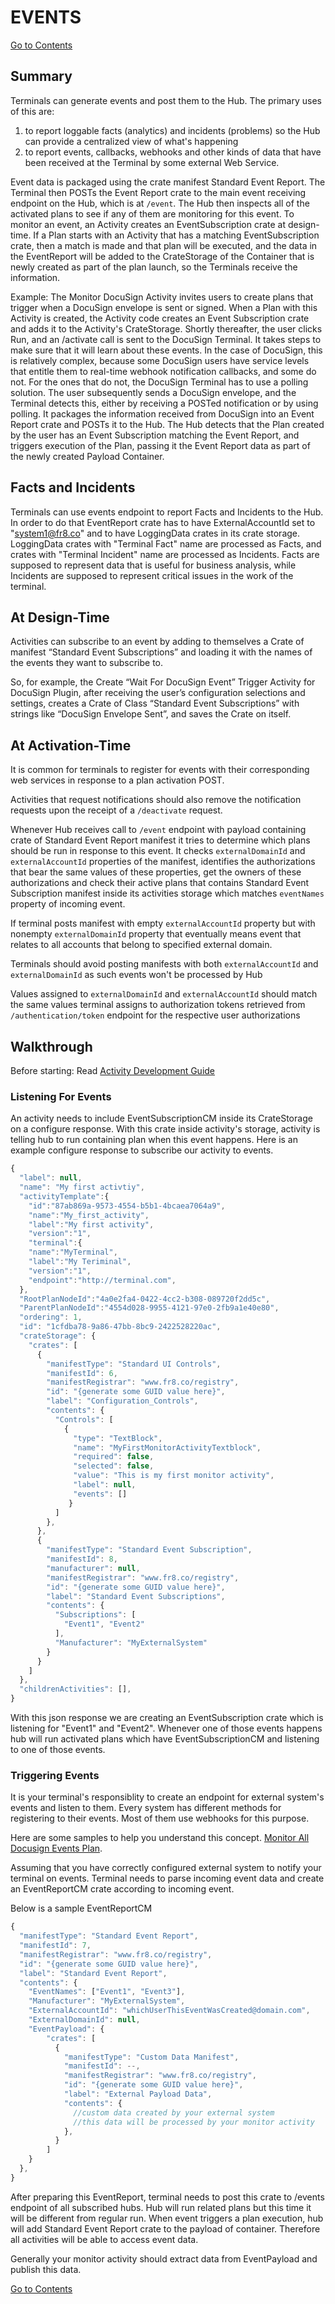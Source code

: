 # EVENTS

[Go to Contents](https://github.com/Fr8org/Fr8Core/blob/master/Docs/Home.md)

## Summary

Terminals can generate events and post them to the Hub. The primary uses of this are:

1) to report loggable facts (analytics) and incidents (problems) so the Hub can provide a centralized view of what's happening
2) to report events, callbacks, webhooks and other kinds of data that have been received at the Terminal by some external Web Service.

Event data is packaged using the crate manifest Standard Event Report.  The Terminal then POSTs the Event Report crate to the main event receiving endpoint on the Hub, which is at `/event`. The Hub then inspects all of the activated plans to see if any of them are monitoring for this event. To monitor an event, an Activity creates an EventSubscription crate at design-time.  If a Plan starts with an Activity that has a matching EventSubscription crate, then a match is made and that plan will be executed, and the data in the EventReport will be added to the CrateStorage of the Container that is newly created as part of the plan launch, so the Terminals receive the information.

Example: The Monitor DocuSign Activity invites users to create plans that trigger when a DocuSign envelope is sent or signed. When a Plan with this Activity is created, the Activity code creates an Event Subscription crate and adds it to the Activity's CrateStorage. Shortly thereafter, the user clicks Run, and an /activate call is sent to the DocuSign Terminal. It takes steps to make sure that it will learn about these events. In the case of DocuSign, this is relatively complex, because some DocuSign users have service levels that entitle them to real-time webhook notification callbacks, and some do not. For the ones that do not, the DocuSign Terminal has to use a polling solution. The user subsequently sends a DocuSign envelope, and the Terminal detects this, either by receiving a POSTed notification or by using polling. It packages the information received from DocuSign into an Event Report crate and POSTs it to the Hub. The Hub detects that the Plan created by the user has an Event Subscription matching the Event Report, and triggers execution of the Plan, passing it the Event Report data as part of the newly created Payload Container.

## Facts and Incidents

Terminals can use events endpoint to report Facts and Incidents to the Hub. In order to do that EventReport crate has to have ExternalAccountId set to "system1@fr8.co" and to have LoggingData crates in its crate storage.
LoggingData crates with "Terminal Fact" name are processed as Facts, and crates with "Terminal Incident" name are processed as Incidents.
Facts are supposed to represent data that is useful for business analysis, while Incidents are supposed to represent critical issues in the work of the terminal.

## At Design-Time

Activities can subscribe to an event by adding to themselves a Crate of manifest “Standard Event Subscriptions” and loading it with the names of the events they want to subscribe to.

So, for example, the Create “Wait For DocuSign Event” Trigger Activity for DocuSign Plugin, after receiving the user’s configuration selections and settings, creates a Crate of Class “Standard Event Subscriptions” with strings like “DocuSign Envelope Sent”, and saves the Crate on itself.

## At Activation-Time

It is common for terminals to register for events with their corresponding web services in response to a plan activation POST.

Activities that request notifications should also remove the notification requests upon the receipt of a `/deactivate` request.

Whenever Hub receives call to `/event` endpoint with payload containing crate of Standard Event Report manifest it tries to determine which plans should be run in response to this event. It checks `externalDomainId` and `externalAccountId` properties of the manifest, identifies the authorizations that bear the same values of these properties, get the owners of these authorizations and check their active plans that contains Standard Event Subscription manifest inside its activities storage which matches `eventNames` property of incoming event.

If terminal posts manifest with empty `externalAccountId` property but with nonempty `externalDomainId` property that eventually means event that relates to all accounts that belong to specified external domain.

Terminals should avoid posting manifests with both `externalAccountId` and `externalDomainId` as such events won't be processed by Hub

Values assigned to `externalDomainId` and `externalAccountId` should match the same values terminal assigns to authorization tokens retrieved from `/authentication/token` endpoint for the respective user authorizations


## Walkthrough

Before starting: Read [Activity Development Guide](/Docs/ForDevelopers/DevelopmentGuides/ActivityDevelopmentGuide.md)  

### Listening For Events

An activity needs to include EventSubscriptionCM inside its CrateStorage on a configure response. With this crate inside activity's storage, activity is telling hub to run containing plan when this event happens. Here is an example configure response to subscribe our activity to events.

```javascript
{
  "label": null,
  "name": "My first activtiy",
  "activityTemplate":{  
    "id":"87ab869a-9573-4554-b5b1-4bcaea7064a9",
    "name":"My_first_activity",
    "label":"My first activity",
    "version":"1",
    "terminal":{  
    "name":"MyTerminal",
    "label":"My Teriminal",
    "version":"1",
    "endpoint":"http://terminal.com",
  },
  "RootPlanNodeId":"4a0e2fa4-0422-4cc2-b308-089720f2dd5c",
  "ParentPlanNodeId":"4554d028-9955-4121-97e0-2fb9a1e40e80",
  "ordering": 1,
  "id": "1cfdba78-9a86-47bb-8bc9-2422528220ac",
  "crateStorage": {
    "crates": [
      {
        "manifestType": "Standard UI Controls",
        "manifestId": 6,
        "manifestRegistrar": "www.fr8.co/registry",
        "id": "{generate some GUID value here}",
        "label": "Configuration_Controls",
        "contents": {
          "Controls": [
            {
              "type": "TextBlock",
              "name": "MyFirstMonitorActivityTextblock",
              "required": false,
              "selected": false,
              "value": "This is my first monitor activity",
              "label": null,
              "events": []
	         }
          ]
        },
      },
      {
        "manifestType": "Standard Event Subscription",
        "manifestId": 8,
        "manufacturer": null,
        "manifestRegistrar": "www.fr8.co/registry",
        "id": "{generate some GUID value here}",
        "label": "Standard Event Subscriptions",
        "contents": {
          "Subscriptions": [
            "Event1", "Event2"
          ],
          "Manufacturer": "MyExternalSystem"
        }
      }
    ]
  },
  "childrenActivities": [],
}
```

With this json response we are creating an EventSubscription crate which is listening for "Event1" and "Event2". Whenever one of those events happens hub will run activated plans which have EventSubscriptionCM and listening to one of those events.

### Triggering Events

It is your terminal's responsiblity to create an endpoint for external system's events and listen to them. Every system has different methods for registering to their events. Most of them use webhooks for this purpose.

Here are some samples to help you understand this concept. [Monitor All Docusign Events Plan](/Docs/ForDevelopers/Samples/MADSEPlan.md).

Assuming that you have correctly configured external system to notify your terminal on events. Terminal needs to parse incoming event data and create an EventReportCM crate according to incoming event.

Below is a sample EventReportCM

```javascript
{
  "manifestType": "Standard Event Report",
  "manifestId": 7,
  "manifestRegistrar": "www.fr8.co/registry",
  "id": "{generate some GUID value here}",
  "label": "Standard Event Report",
  "contents": {
    "EventNames": ["Event1", "Event3"],
    "Manufacturer": "MyExternalSystem",
    "ExternalAccountId": "whichUserThisEventWasCreated@domain.com",
    "ExternalDomainId": null,
    "EventPayload": {
        "crates": [
          {
            "manifestType": "Custom Data Manifest",
            "manifestId": --,
            "manifestRegistrar": "www.fr8.co/registry",
            "id": "{generate some GUID value here}",
            "label": "External Payload Data",
            "contents": {
              //custom data created by your external system
              //this data will be processed by your monitor activity
            },
          }
        ]
    }
  },
}
```


After preparing this EventReport, terminal needs to post this crate to /events endpoint of all subscribed hubs. Hub will run related plans but this time it will be different from regular run. When event triggers a plan execution, hub will add Standard Event Report crate to the payload of container. Therefore all activities will be able to access event data.

Generally your monitor activity should extract data from EventPayload and publish this data.


[Go to Contents](h/Docs/Home.md)
